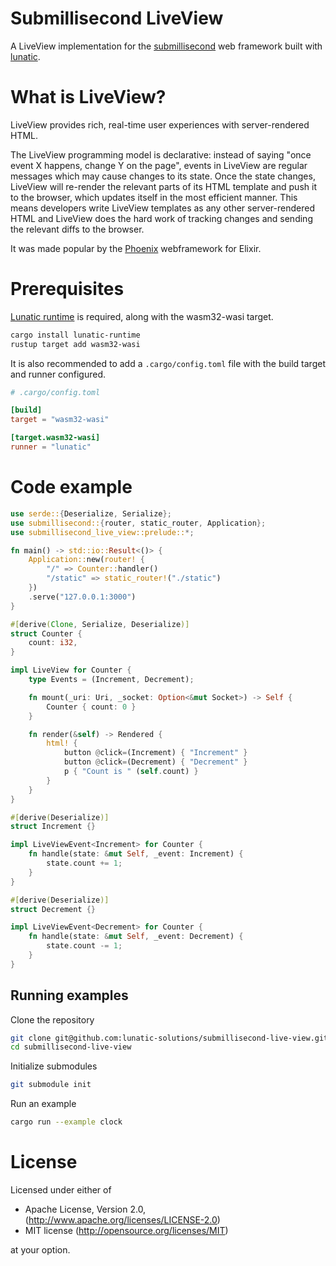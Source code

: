 # Submillisecond LiveView

A LiveView implementation for the [submillisecond] web framework built with [lunatic].

# What is LiveView?

LiveView provides rich, real-time user experiences with server-rendered HTML.

The LiveView programming model is declarative: instead of saying "once event X happens, change Y on the page",
events in LiveView are regular messages which may cause changes to its state. Once the state changes,
LiveView will re-render the relevant parts of its HTML template and push it to the browser,
which updates itself in the most efficient manner.
This means developers write LiveView templates as any other server-rendered HTML and LiveView does the hard work
of tracking changes and sending the relevant diffs to the browser.

It was made popular by the [Phoenix] webframework for Elixir.

[phoenix]: https://hexdocs.pm/phoenix_live_view/Phoenix.LiveView.html

# Prerequisites

[Lunatic runtime] is required, along with the wasm32-wasi target.

```bash
cargo install lunatic-runtime
rustup target add wasm32-wasi
```

It is also recommended to add a `.cargo/config.toml` file with the build target and runner configured.

```toml
# .cargo/config.toml

[build]
target = "wasm32-wasi"

[target.wasm32-wasi]
runner = "lunatic"
```

[lunatic runtime]: https://github.com/lunatic-solutions/lunatic-rs#setup

# Code example

```rust
use serde::{Deserialize, Serialize};
use submillisecond::{router, static_router, Application};
use submillisecond_live_view::prelude::*;

fn main() -> std::io::Result<()> {
    Application::new(router! {
        "/" => Counter::handler()
        "/static" => static_router!("./static")
    })
    .serve("127.0.0.1:3000")
}

#[derive(Clone, Serialize, Deserialize)]
struct Counter {
    count: i32,
}

impl LiveView for Counter {
    type Events = (Increment, Decrement);

    fn mount(_uri: Uri, _socket: Option<&mut Socket>) -> Self {
        Counter { count: 0 }
    }

    fn render(&self) -> Rendered {
        html! {
            button @click=(Increment) { "Increment" }
            button @click=(Decrement) { "Decrement" }
            p { "Count is " (self.count) }
        }
    }
}

#[derive(Deserialize)]
struct Increment {}

impl LiveViewEvent<Increment> for Counter {
    fn handle(state: &mut Self, _event: Increment) {
        state.count += 1;
    }
}

#[derive(Deserialize)]
struct Decrement {}

impl LiveViewEvent<Decrement> for Counter {
    fn handle(state: &mut Self, _event: Decrement) {
        state.count -= 1;
    }
}
```

## Running examples

Clone the repository

```bash
git clone git@github.com:lunatic-solutions/submillisecond-live-view.git
cd submillisecond-live-view
```

Initialize submodules

```bash
git submodule init
```

Run an example

```bash
cargo run --example clock
```

# License

Licensed under either of

- Apache License, Version 2.0, (http://www.apache.org/licenses/LICENSE-2.0)
- MIT license (http://opensource.org/licenses/MIT)

at your option.

[lunatic]: https://lunatic.solutions
[submillisecond]: https://github.com/lunatic-solutions/submillisecond
